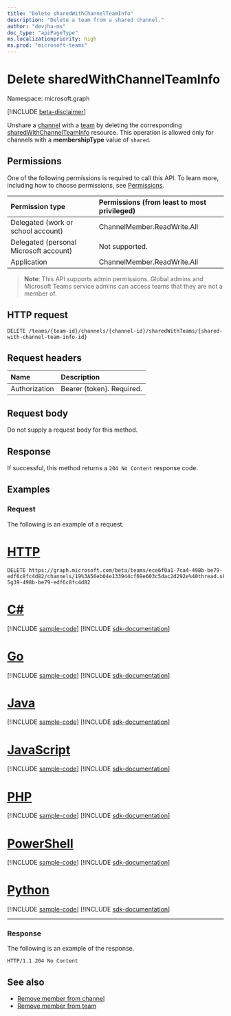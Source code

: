 ```yaml
---
title: "Delete sharedWithChannelTeamInfo"
description: "Delete a team from a shared channel."
author: "devjha-ms"
doc_type: "apiPageType"
ms.localizationpriority: high
ms.prod: "microsoft-teams"
---
```


# Delete sharedWithChannelTeamInfo
Namespace: microsoft.graph

[!INCLUDE [beta-disclaimer](../../includes/beta-disclaimer.md)]

Unshare a [channel](../resources/channel.md) with a [team](../resources/team.md) by deleting the corresponding [sharedWithChannelTeamInfo](../resources/sharedwithchannelteaminfo.md) resource. This operation is allowed only for channels with a **membershipType** value of `shared`.

## Permissions
One of the following permissions is required to call this API. To learn more, including how to choose permissions, see [Permissions](/graph/permissions-reference).

|Permission type|Permissions (from least to most privileged)|
|:---|:---|
|Delegated (work or school account) | ChannelMember.ReadWrite.All |
|Delegated (personal Microsoft account) | Not supported.    |
|Application | ChannelMember.ReadWrite.All |


> **Note**: This API supports admin permissions. Global admins and Microsoft Teams service admins can access teams that they are not a member of.

## HTTP request

<!-- {
  "blockType": "ignored"
}
-->
``` http
DELETE /teams/{team-id}/channels/{channel-id}/sharedWithTeams/{shared-with-channel-team-info-id}
```

## Request headers
|Name|Description|
|:---|:---|
|Authorization|Bearer {token}. Required.|

## Request body
Do not supply a request body for this method.

## Response

If successful, this method returns a `204 No Content` response code.

## Examples

### Request

The following is an example of a request.


# [HTTP](#tab/http)
<!-- {
  "blockType": "request",
  "name": "unshare_channel_by_delete_sharedwithchannelteaminfo",
  "sampleKeys": ["ece6f0a1-7ca4-498b-be79-edf6c8fc4d82", "19%3A56eb04e133944cf69e603c5dac2d292e%40thread.skype", "ece6f0a1-5g39-498b-be79-edf6c8fc4d82"]
}
-->
``` http
DELETE https://graph.microsoft.com/beta/teams/ece6f0a1-7ca4-498b-be79-edf6c8fc4d82/channels/19%3A56eb04e133944cf69e603c5dac2d292e%40thread.skype/sharedWithTeams/ece6f0a1-5g39-498b-be79-edf6c8fc4d82
```

# [C#](#tab/csharp)
[!INCLUDE [sample-code](../includes/snippets/csharp/unshare-channel-by-delete-sharedwithchannelteaminfo-csharp-snippets.md)]
[!INCLUDE [sdk-documentation](../includes/snippets/snippets-sdk-documentation-link.md)]

# [Go](#tab/go)
[!INCLUDE [sample-code](../includes/snippets/go/unshare-channel-by-delete-sharedwithchannelteaminfo-go-snippets.md)]
[!INCLUDE [sdk-documentation](../includes/snippets/snippets-sdk-documentation-link.md)]

# [Java](#tab/java)
[!INCLUDE [sample-code](../includes/snippets/java/unshare-channel-by-delete-sharedwithchannelteaminfo-java-snippets.md)]
[!INCLUDE [sdk-documentation](../includes/snippets/snippets-sdk-documentation-link.md)]

# [JavaScript](#tab/javascript)
[!INCLUDE [sample-code](../includes/snippets/javascript/unshare-channel-by-delete-sharedwithchannelteaminfo-javascript-snippets.md)]
[!INCLUDE [sdk-documentation](../includes/snippets/snippets-sdk-documentation-link.md)]

# [PHP](#tab/php)
[!INCLUDE [sample-code](../includes/snippets/php/unshare-channel-by-delete-sharedwithchannelteaminfo-php-snippets.md)]
[!INCLUDE [sdk-documentation](../includes/snippets/snippets-sdk-documentation-link.md)]

# [PowerShell](#tab/powershell)
[!INCLUDE [sample-code](../includes/snippets/powershell/unshare-channel-by-delete-sharedwithchannelteaminfo-powershell-snippets.md)]
[!INCLUDE [sdk-documentation](../includes/snippets/snippets-sdk-documentation-link.md)]

# [Python](#tab/python)
[!INCLUDE [sample-code](../includes/snippets/python/unshare-channel-by-delete-sharedwithchannelteaminfo-python-snippets.md)]
[!INCLUDE [sdk-documentation](../includes/snippets/snippets-sdk-documentation-link.md)]

---

### Response

The following is an example of the response.

<!-- {
  "blockType": "response",
  "truncated": true
}
-->
``` http
HTTP/1.1 204 No Content
```

## See also

- [Remove member from channel](channel-delete-members.md)
- [Remove member from team](team-delete-members.md)
